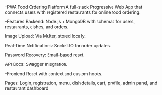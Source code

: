 -PWA Food Ordering Platform
A full-stack Progressive Web App that connects users with registered restaurants for online food ordering.

-Features
Backend: Node.js + MongoDB with schemas for users, restaurants, dishes, and orders.

Image Upload: Via Multer, stored locally.

Real-Time Notifications: Socket.IO for order updates.

Password Recovery: Email-based reset.

API Docs: Swagger integration.

-Frontend
React with context and custom hooks.

Pages: Login, registration, menu, dish details, cart, profile, admin panel, and restaurant dashboard.

